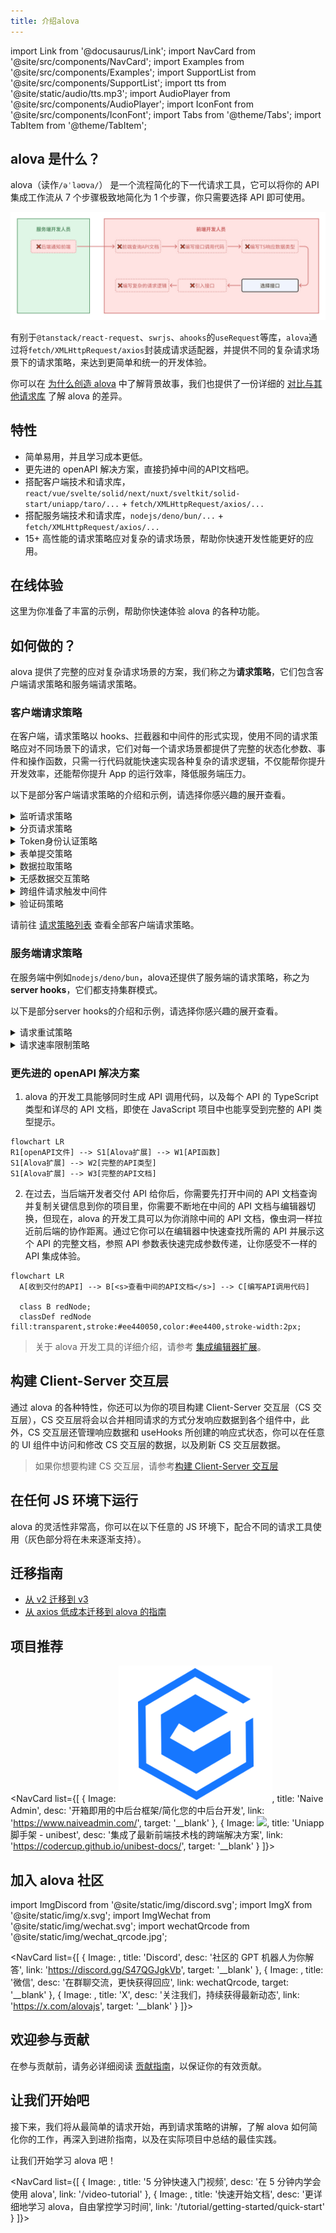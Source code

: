 ```yaml
---
title: 介绍alova
---
```


import Link from '@docusaurus/Link';
import NavCard from '@site/src/components/NavCard';
import Examples from '@site/src/components/Examples';
import SupportList from '@site/src/components/SupportList';
import tts from '@site/static/audio/tts.mp3';
import AudioPlayer from '@site/src/components/AudioPlayer';
import IconFont from '@site/src/components/IconFont';
import Tabs from '@theme/Tabs';
import TabItem from '@theme/TabItem';

## alova 是什么？

alova（读作`/əˈləʊva/`<AudioPlayer src={tts} />） 是一个流程简化的下一代请求工具，它可以将你的 API 集成工作流从 7 个步骤极致地简化为 1 个步骤，你只需要选择 API 即可使用。

![](/img/overview_flow_cn.png)

有别于`@tanstack/react-request`、`swrjs`、`ahooks`的`useRequest`等库，`alova`通过将`fetch/XMLHttpRequest/axios`封装成请求适配器，并提供不同的复杂请求场景下的请求策略，来达到更简单和统一的开发体验。

你可以在 [为什么创造 alova](/about/faqs) 中了解背景故事，我们也提供了一份详细的 [对比与其他请求库](/about/comparison) 了解 alova 的差异。

## 特性

- 简单易用，并且学习成本更低。
- 更先进的 openAPI 解决方案，直接扔掉中间的API文档吧。
- 搭配客户端技术和请求库，`react/vue/svelte/solid/next/nuxt/sveltkit/solid-start/uniapp/taro/...` + `fetch/XMLHttpRequest/axios/...`
- 搭配服务端技术和请求库，`nodejs/deno/bun/...` + `fetch/XMLHttpRequest/axios/...`
- 15+ 高性能的请求策略应对复杂的请求场景，帮助你快速开发性能更好的应用。

## 在线体验

这里为你准备了丰富的示例，帮助你快速体验 alova 的各种功能。

<Examples />

## 如何做的？

alova 提供了完整的应对复杂请求场景的方案，我们称之为**请求策略**，它们包含客户端请求策略和服务端请求策略。

### 客户端请求策略

在客户端，请求策略以 hooks、拦截器和中间件的形式实现，使用不同的请求策略应对不同场景下的请求，它们对每一个请求场景都提供了完整的状态化参数、事件和操作函数，只需一行代码就能快速实现各种复杂的请求逻辑，不仅能帮你提升开发效率，还能帮你提升 App 的运行效率，降低服务端压力。

以下是部分客户端请求策略的介绍和示例，请选择你感兴趣的展开查看。

<details>
<summary>监听请求策略</summary>

监听请求策略用于随数据变化而重新请求的场景，例如模糊搜索、tab 栏切换等。

```javascript
const {
  // 响应式状态
  loading,
  error,
  data,

  // 事件
  onSuccess,
  onError,
  onComplete,

  // 操作函数
  send,
  update

  // ...
} = useWatcher(
  () =>
    alova.Get('/api/user', {
      params: {
        type: activeTab
      }
    }),
  [activeTab]
);
```

前往[监听请求策略](/tutorial/client/strategy/use-watcher) 查看详情。

</details>

<details>
<summary>分页请求策略</summary>

分页请求策略帮助你快速实现包含翻页、条件查询、下一页数据预拉取、插入/替换/移除数据项、刷新和重置等完整的分页数据请求场景。

```javascript
const {
  // 响应式状态
  loading,
  error,
  data,
  page,
  pageSize,
  total,

  // 事件
  onSuccess,
  onFetchSuccess,
  onError,
  onFetchError,

  // 操作函数
  refresh,
  insert,
  replace,
  remove,
  reload,
  send,
  abort,
  update

  // ...
} = usePagination(
  (page, size) =>
    alova.Get('/api/user/list', {
      params: { page, size }
    }),
  {
    preloadNextPage: true,
    watchingStates: [username, sex],
    debounce: 500
  }
);
```

前往[分页请求策略](/tutorial/client/strategy/use-pagination) 查看详情。

</details>

<details>
<summary>Token身份认证策略</summary>

Token 身份认证策略提供全局的拦截器，它可以帮你统一维护 Token 身份认证的所有代码，包括登录、登出、token 附带、token 刷新等，并支持无感刷新 token。

```javascript
const { onAuthRequired, onResponseRefreshToken } = createServerTokenAuthentication({
  refreshTokenOnError: {
    isExpired: res => res.status === 401,
    refrshTokenOnError: async () => {
      const { token, refresh_token } = await refreshToken();
      localStorage.setItem('token', token);
      localStorage.setItem('refresh_token', refresh_token);
    }
  }
});
const alovaInstance = createAlova({
  beforeRequest: onAuthRequired(),
  responded: onResponseRefreshToken()
});
```

前往[Token 认证拦截器](/tutorial/client/strategy/token-authentication) 查看详情。

</details>

<details>
<summary>表单提交策略</summary>

通过表单提交策略，你可以快速实现表单草稿、多页面（多步骤）表单，除此以外还提供了表单重置等常用功能。

```javascript
const {
  // 响应式状态
  loading: submiting,
  error,
  form,

  // 事件
  onSuccess,
  onError,
  onComplete,

  // 操作函数
  send: submit,
  updateForm,
  abort

  // ...
} = useForm(formData => alova.Post('/user/profile', formData), {
  initialForm: {
    name: '',
    age: '',
    avatar: null
  },
  resetAfterSubmiting: true,
  store: true
});
```

前往[表单提交策略](/tutorial/client/strategy/use-form) 查看详情。

</details>

<details>
<summary>数据拉取策略</summary>

提前拉取数据必要的数据，用户不再需要等待数据加载的过程，从而提升用户体验。

```javascript
const {
  // 响应式状态
  loading,
  error,

  // 事件
  onSuccess,
  onError,
  onComplete,

  // 操作函数
  fetch,
  update,
  abort

  // ...
} = useFetcher();

const handleItemClick = itemId => {
  fetch(
    alova.Get('/api/user/detail', {
      params: {
        id: itemId
      }
    })
  );
};
```

前往[数据预拉取](/tutorial/client/strategy/use-fetcher) 查看详情。

</details>

<details>
<summary>无感数据交互策略</summary>

无感数据交互是指用户在与应用进行交互时，无需等待即可立即展示相关内容，或者提交信息时也无需等待即可展示操作结果，就像和本地数据交互一样，从而大幅提升应用的流畅性，它让用户感知不到数据传输带来的卡顿。

```javascript
const {
  // 响应式状态
  data,
  loading,
  error,

  // 事件
  onSuccess,
  onError,
  onComplete,
  onBeforePushQueue,
  onPushedQueue,
  onFallback,

  // 操作函数
  send: submit,
  abort,
  update

  // ...
} = useSQRequest(() => alova.Get('/api/todo/add'), {
  behavior: 'silent',
  queue: 'queue-demo',
  silentDefaultResponse: () => {
    return {
      id: '--'
    };
  }
});
```

前往[无感数据交互](/tutorial/client/strategy/seamless-data-interaction) 查看详情。

</details>

<details>
<summary>跨组件请求触发中间件</summary>

跨组件请求触发中间件可以帮你消除组件层级的限制，在任意组件中快速地触发任意请求的操作函数。

<Tabs className="file-tabs">
<TabItem value="1" label="ComponentA">

```javascript
useRequest(alova.Get('/api/todo/list'), {
  // ...
  middleware: actionDelegationMiddleware('action:todoList')
});
```

</TabItem>
<TabItem value="2" label="ComponentB">

```javascript
accessAction('action:todoList', delegatedActions => {
  delegatedActions.send();
  delegatedActions.abort();
});
```

</TabItem>
</Tabs>

前往[跨组件触发请求](/tutorial/client/strategy/action-delegation-middleware) 查看详情。

</details>

<details>
<summary>验证码策略</summary>

快速实现验证码发送。

```javascript
const mobile = ref('');
const {
  // 响应式状态
  loading: sending,
  countdown,
  error,

  // 事件
  onSuccess,
  onError,
  onComplete,

  // 操作函数
  send,
  abort,
  update

  // ...
} = useCaptcha(
  () =>
    alova.Post('/api/captcha', {
      mobile: mobile
    }),
  {
    initialCountdown: 60
  }
);
```

前往[验证码策略](/tutorial/client/strategy/use-captcha) 查看详情。

</details>

请前往 [请求策略列表](/tutorial/client/strategy) 查看全部客户端请求策略。

### 服务端请求策略

在服务端中例如`nodejs/deno/bun`，alova还提供了服务端的请求策略，称之为 **server hooks**，它们都支持集群模式。

以下是部分server hooks的介绍和示例，请选择你感兴趣的展开查看。

<details>
<summary>请求重试策略</summary>

请求失败时重新发起请求。

```javascript
const response = await retry(alova.Get('/api/user'), {
  retry: 5
});
```

前往[请求重试策略](/tutorial/server/strategy/retry) 查看详情。

</details>

<details>
<summary>请求速率限制策略</summary>

限制在一定时间的请求次数，支持集群模式。

```javascript
const limit = createRateLimiter({
  points: 4,
  duration: 60 * 1000
});
const orderRes = await limit(alova.Get('/api/order'));
```

前往[请求速率限制策略](/tutorial/server/strategy/rate-limit) 查看详情。

</details>

### 更先进的 openAPI 解决方案

1. alova 的开发工具能够同时生成 API 调用代码，以及每个 API 的 TypeScript 类型和详尽的 API 文档，即使在 JavaScript 项目中也能享受到完整的 API 类型提示。

```mermaid
flowchart LR
R1[openAPI文件] --> S1[Alova扩展] --> W1[API函数]
S1[Alova扩展] --> W2[完整的API类型]
S1[Alova扩展] --> W3[完整的API文档]
```

2. 在过去，当后端开发者交付 API 给你后，你需要先打开中间的 API 文档查询并复制关键信息到你的项目里，你需要不断地在中间的 API 文档与编辑器切换，但现在，alova 的开发工具可以为你消除中间的 API 文档，像虫洞一样拉近前后端的协作距离。通过它你可以在编辑器中快速查找所需的 API 并展示这个 API 的完整文档，参照 API 参数表快速完成参数传递，让你感受不一样的 API 集成体验。

```mermaid
flowchart LR
  A[收到交付的API] --> B[<s>查看中间的API文档</s>] --> C[编写API调用代码]

  class B redNode;
  classDef redNode fill:transparent,stroke:#ee440050,color:#ee4400,stroke-width:2px;
```

> 关于 alova 开发工具的详细介绍，请参考 [集成编辑器扩展](/tutorial/getting-started/extension-integration)。

## 构建 Client-Server 交互层

通过 alova 的各种特性，你还可以为你的项目构建 Client-Server 交互层（CS 交互层），CS 交互层将会以合并相同请求的方式分发响应数据到各个组件中，此外，CS 交互层还管理响应数据和 useHooks 所创建的响应式状态，你可以在任意的 UI 组件中访问和修改 CS 交互层的数据，以及刷新 CS 交互层数据。

> 如果你想要构建 CS 交互层，请参考[构建 Client-Server 交互层](/tutorial/project/best-practice/csil)

## 在任何 JS 环境下运行

alova 的灵活性非常高，你可以在以下任意的 JS 环境下，配合不同的请求工具使用（灰色部分将在未来逐渐支持）。

<SupportList showStatus></SupportList>

## 迁移指南

- [从 v2 迁移到 v3](/tutorial/project/migration/v2-to-v3)
- [从 axios 低成本迁移到 alova 的指南](/tutorial/project/migration/from-axios)

## 项目推荐

<NavCard list={[
{
Image: <img src="/img/project/naive-ui-admin.png"/>,
title: 'Naive Admin',
desc: '开箱即用的中后台框架/简化您的中后台开发',
link: 'https://www.naiveadmin.com/',
target: '__blank'
},
{
Image: <img src="https://codercup.github.io/unibest-docs/logo.svg"/>,
title: 'Uniapp 脚手架 - unibest',
desc: '集成了最新前端技术栈的跨端解决方案',
link: 'https://codercup.github.io/unibest-docs/',
target: '__blank'
}
]}></NavCard>

## 加入 alova 社区

import ImgDiscord from '@site/static/img/discord.svg';
import ImgX from '@site/static/img/x.svg';
import ImgWechat from '@site/static/img/wechat.svg';
import wechatQrcode from '@site/static/img/wechat_qrcode.jpg';

<NavCard list={[
{
Image: <ImgDiscord />,
title: 'Discord',
desc: '社区的 GPT 机器人为你解答',
link: 'https://discord.gg/S47QGJgkVb',
target: '__blank'
},
{
Image: <ImgWechat />,
title: '微信',
desc: '在群聊交流，更快获得回应',
link: wechatQrcode,
target: '__blank'
},
{
Image: <ImgX />,
title: 'X',
desc: '关注我们，持续获得最新动态',
link: 'https://x.com/alovajs',
target: '__blank'
}
]}></NavCard>

## 欢迎参与贡献

在参与贡献前，请务必详细阅读 [贡献指南](/contributing/overview)，以保证你的有效贡献。

## 让我们开始吧

接下来，我们将从最简单的请求开始，再到请求策略的讲解，了解 alova 如何简化你的工作，再深入到进阶指南，以及在实际项目中总结的最佳实践。

让我们开始学习 alova 吧！

<NavCard list={[
{
Image: <IconFont name="shipin" />,
title: '5 分钟快速入门视频',
desc: '在 5 分钟内学会使用 alova',
link: '/video-tutorial'
},
{
Image: <IconFont name="wenjian" />,
title: '快速开始文档',
desc: '更详细地学习 alova，自由掌控学习时间',
link: '/tutorial/getting-started/quick-start'
}
]}></NavCard>
